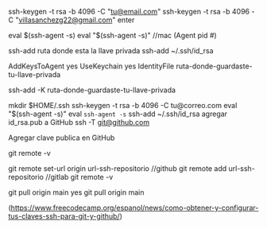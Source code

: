 <!-- Windows -->
ssh-keygen -t rsa -b 4096 -C "tu@email.com"
ssh-keygen -t rsa -b 4096 -C "villasanchezg22@gmail.com"
enter

eval $(ssh-agent -s)
eval "$(ssh-agent -s)" //mac
(Agent pid #)

ssh-add ruta donde esta la llave privada
ssh-add ~/.ssh/id_rsa

<!-- Linux -->
AddKeysToAgent yes
UseKeychain yes
IdentityFile ruta-donde-guardaste-tu-llave-privada

ssh-add -K ruta-donde-guardaste-tu-llave-privada

<!-- Ubuntu -->
mkdir $HOME/.ssh
ssh-keygen -t rsa -b 4096 -C tu@correo.com
eval "$(ssh-agent -s)"
eval `ssh-agent -s`
ssh-add ~/.ssh/id_rsa
agregar id_rsa.pub a GitHub
ssh -T git@github.com

<!-- Repositorio -->
Agregar clave publica en GitHub

git remote -v

git remote set-url origin url-ssh-repositorio //github
git remote add url-ssh-repositorio //gitlab
git remote -v

git pull origin main
yes
git pull origin main

(https://www.freecodecamp.org/espanol/news/como-obtener-y-configurar-tus-claves-ssh-para-git-y-github/)
